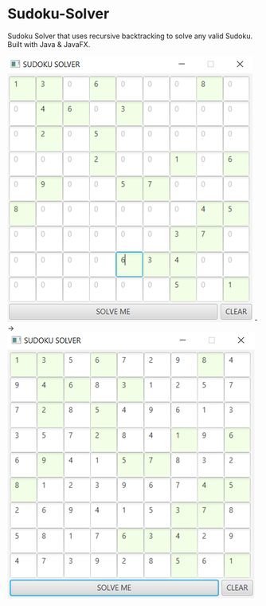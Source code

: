 # Sudoku-Solver
Sudoku Solver that uses recursive backtracking to solve any valid Sudoku.\
Built with Java & JavaFX.

![alt text](images/sudokuentered.PNG)
\-->\
![alt text](images/sudokusolved.PNG)
